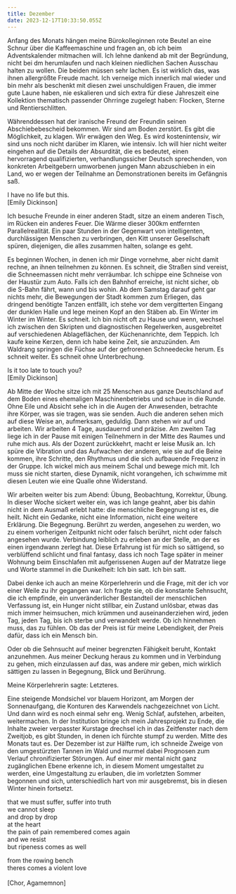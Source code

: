 ```yaml
---
title: Dezember
date: 2023-12-17T10:33:50.055Z
---
```

Anfang des Monats hängen meine Bürokolleginnen rote Beutel an eine Schnur über die Kaffeemaschine und fragen an, ob ich beim Adventskalender mitmachen will. Ich lehne dankend ab mit der Begründung, nicht bei dm herumlaufen und nach kleinen niedlichen Sachen Ausschau halten zu wollen. Die beiden müssen sehr lachen. Es ist wirklich das, was ihnen allergrößte Freude macht. Ich verneige mich innerlich mal wieder und bin mehr als beschenkt mit diesen zwei unschuldigen Frauen, die immer gute Laune haben, nie eskalieren und sich extra für diese Jahreszeit eine Kollektion thematisch passender Ohrringe zugelegt haben: Flocken, Sterne und Rentierschlitten.

Währenddessen hat der iranische Freund der Freundin seinen Abschiebebescheid bekommen. Wir sind am Boden zerstört. Es gibt die Möglichkeit, zu klagen. Wir erwägen den Weg. Es wird kostenintensiv, wir sind uns noch nicht darüber im Klaren, wie intensiv. Ich will hier nicht weiter eingehen auf die Details der Absurdität, die es bedeutet, einen hervorragend qualifizierten, verhandlungssicher Deutsch sprechenden, von konkreten Arbeitgebern umworbenen jungen Mann abzuschieben in ein Land, wo er wegen der Teilnahme an Demonstrationen bereits im Gefängnis saß.

I have no life but this.\
\[Emily Dickinson]

Ich besuche Freunde in einer anderen Stadt, sitze an einem anderen Tisch, im Rücken ein anderes Feuer. Die Wärme dieser 300km entfernten Parallelrealität. Ein paar Stunden in der Gegenwart von intelligenten, durchlässigen Menschen zu verbringen, den Kitt unserer Gesellschaft spüren, diejenigen, die alles zusammen halten, solange es geht.

Es beginnen Wochen, in denen ich mir Dinge vornehme, aber nicht damit rechne, an ihnen teilnehmen zu können. Es schneit, die Straßen sind vereist, die Schneemassen nicht mehr verräumbar. Ich schippe eine Schneise von der Haustür zum Auto. Falls ich den Bahnhof erreiche, ist nicht sicher, ob die S-Bahn fährt, wann und bis wohin. Ab dem Samstag darauf geht gar nichts mehr, die Bewegungen der Stadt kommen zum Erliegen, das dringend benötigte Tanzen entfällt, ich stehe vor dem vergitterten Eingang der dunklen Halle und lege meinen Kopf an den Stäben ab. Ein Winter im Winter im Winter. Es schneit. Ich bin nicht oft zu Hause und wenn, wechsel ich zwischen den Skripten und diagnostischen Regelwerken, ausgebreitet auf verschiedenen Ablageflächen, der Küchenanrichte, dem Teppich. Ich kaufe keine Kerzen, denn ich habe keine Zeit, sie anzuzünden. Am Waldrang springen die Füchse auf der gefrorenen Schneedecke herum. Es schneit weiter. Es schneit ohne Unterbrechung.

Is it too late to touch you?\
\[Emily Dickinson]

Ab Mitte der Woche sitze ich mit 25 Menschen aus ganze Deutschland auf dem Boden eines ehemaligen Maschinenbetriebs und schaue in die Runde. Ohne Eile und Absicht sehe ich in die Augen der Anwesenden, betrachte ihre Körper, was sie tragen, was sie senden. Auch die anderen sehen mich auf diese Weise an, aufmerksam, geduldig. Dann stehen wir auf und arbeiten. Wir arbeiten 4 Tage, ausdauernd und präzise. Am zweiten Tag liege ich in der Pause mit einigen Teilnehmern in der Mitte des Raumes und ruhe mich aus. Als der Dozent zurückkehrt, macht er leise Musik an. Ich spüre die Vibration und das Aufwachen der anderen, wie sie auf die Beine kommen, ihre Schritte, den Rhythmus und die sich aufbauende Frequenz in der Gruppe. Ich wickel mich aus meinem Schal und bewege mich mit. Ich muss sie nicht starten, diese Dynamik, nicht vorangehen, ich schwimme mit diesen Leuten wie eine Qualle ohne Widerstand.

Wir arbeiten weiter bis zum Abend: Übung, Beobachtung, Korrektur, Übung. In dieser Woche sickert weiter ein, was ich lange geahnt, aber bis dahin nicht in dem Ausmaß erlebt hatte: die menschliche Begegnung ist es, die heilt. Nicht ein Gedanke, nicht eine Information, nicht eine weitere Erklärung. Die Begegnung. Berührt zu werden, angesehen zu werden, wo zu einem vorherigen Zeitpunkt nicht oder falsch berührt, nicht oder falsch angesehen wurde. Verbindung leiblich zu erleben an der Stelle, an der es einen irgendwann zerlegt hat. Diese Erfahrung ist für mich so sättigend, so verblüffend schlicht und final fantasy, dass ich noch Tage später in meiner Wohnung beim Einschlafen mit aufgerissenen Augen auf der Matratze liege und Worte stammel in die Dunkelheit: Ich bin satt. Ich bin satt.

Dabei denke ich auch an meine Körperlehrerin und die Frage, mit der ich vor einer Weile zu ihr gegangen war. Ich fragte sie, ob die konstante Sehnsucht, die ich empfinde, ein unveränderlicher Bestandteil der menschlichen Verfassung ist, ein Hunger nicht stillbar, ein Zustand unlösbar, etwas das mich immer heimsuchen, mich krümmen und auseinanderziehen wird, jeden Tag, jeden Tag, bis ich sterbe und verwandelt werde. Ob ich hinnehmen muss, das zu fühlen. Ob das der Preis ist für meine Lebendigkeit, der Preis dafür, dass ich ein Mensch bin.

Oder ob die Sehnsucht auf meiner begrenzten Fähigkeit beruht, Kontakt anzunehmen. Aus meiner Deckung heraus zu kommen und in Verbindung zu gehen, mich einzulassen auf das, was andere mir geben, mich wirklich sättigen zu lassen in Begegnung, Blick und Berührung.

Meine Körperlehrerin sagte: Letzteres.

Eine steigende Mondsichel vor blauem Horizont, am Morgen der Sonnenaufgang, die Konturen des Karwendels nachgezeichnet von Licht. Und dann wird es noch einmal sehr eng. Wenig Schlaf, aufstehen, arbeiten, weitermachen. In der Institution bringe ich mein Jahresprojekt zu Ende, die Inhalte zweier verpasster Kurstage drechsel ich in das Zeitfenster nach dem Zweitjob, es gibt Stunden, in denen ich fürchte stumpf zu werden. Mitte des Monats taut es. Der Dezember ist zur Hälfte rum, ich schneide Zweige von den umgestürzten Tannen im Wald und murmel dabei Prognosen zum Verlauf chronifizierter Störungen. Auf einer mir mental nicht ganz zugänglichen Ebene erkenne ich, in diesem Moment umgestaltet zu werden, eine Umgestaltung zu erlauben, die im vorletzten Sommer begonnen und sich, unterschiedlich hart von mir ausgebremst, bis in diesen Winter hinein fortsetzt.

that we must suffer, suffer into truth\
we cannot sleep\
and drop by drop\
at the heart\
the pain of pain remembered comes again\
and we resist\
but ripeness comes as well

from the rowing bench\
theres comes a violent love\
\
\[Chor, Agamemnon]